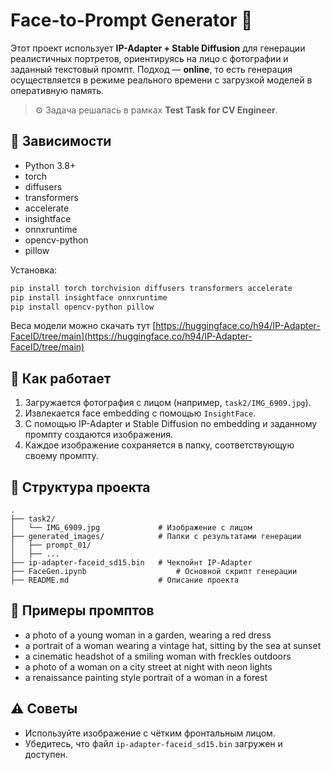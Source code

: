 # Face-to-Prompt Generator 🎨

Этот проект использует **IP-Adapter + Stable Diffusion** для генерации реалистичных портретов, ориентируясь на лицо с фотографии и заданный текстовый промпт. Подход — **online**, то есть генерация осуществляется в режиме реального времени с загрузкой моделей в оперативную память.

> ⚙️ Задача решалась в рамках **Test Task for CV Engineer**.

## 📆 Зависимости

* Python 3.8+
* torch
* diffusers
* transformers
* accelerate
* insightface
* onnxruntime
* opencv-python
* pillow

Установка:

```bash
pip install torch torchvision diffusers transformers accelerate
pip install insightface onnxruntime
pip install opencv-python pillow
```

Веса модели можно скачать тут [https://huggingface.co/h94/IP-Adapter-FaceID/tree/main](https://huggingface.co/h94/IP-Adapter-FaceID/tree/main)

## 🔧 Как работает

1. Загружается фотография с лицом (например, `task2/IMG_6909.jpg`).
2. Извлекается face embedding с помощью `InsightFace`.
3. С помощью IP-Adapter и Stable Diffusion по embedding и заданному промпту создаются изображения.
4. Каждое изображение сохраняется в папку, соответствующую своему промпту.

## 📂 Структура проекта

```
.
├── task2/
│   └── IMG_6909.jpg             # Изображение с лицом
├── generated_images/            # Папки с результатами генерации
│   ├── prompt_01/
│   ├── ...
├── ip-adapter-faceid_sd15.bin   # Чекпойнт IP-Adapter
├── FaceGen.ipynb                    # Основной скрипт генерации
├── README.md                    # Описание проекта
```

## 📃 Примеры промптов

* a photo of a young woman in a garden, wearing a red dress
* a portrait of a woman wearing a vintage hat, sitting by the sea at sunset
* a cinematic headshot of a smiling woman with freckles outdoors
* a photo of a woman on a city street at night with neon lights
* a renaissance painting style portrait of a woman in a forest

## ⚠️ Советы

* Используйте изображение с чётким фронтальным лицом.
* Убедитесь, что файл `ip-adapter-faceid_sd15.bin` загружен и доступен.

